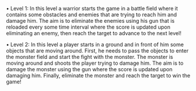 • Level 1:
In this level a warrior starts the game in a battle field where it contains some obstacles and enemies that are trying to reach him and damage him. The aim is to eliminate the enemies using his gun that is reloaded every some time interval where the score is updated upon eliminating an enemy, then reach the target to advance to the next level!

• Level 2:
In this level a player starts in a ground and in front of him some objects that are moving around. First, he needs to pass the objects to enter the monster field and start the fight with the monster. The monster is moving around and shoots the player trying to damage him. The aim is to damage the monster using the gun where the score is updated upon damaging him. Finally, eliminate the monster and reach the target to win the game!
